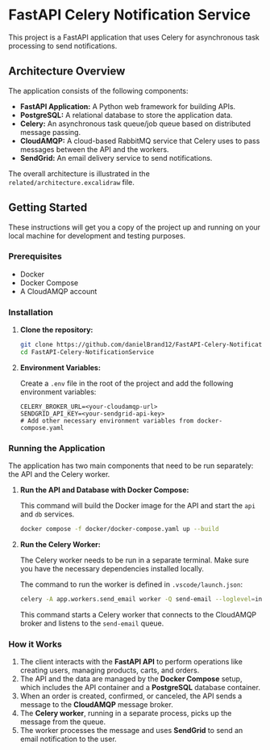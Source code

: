 # FastAPI Celery Notification Service

This project is a FastAPI application that uses Celery for asynchronous task processing to send notifications.

## Architecture Overview

The application consists of the following components:

-   **FastAPI Application:** A Python web framework for building APIs.
-   **PostgreSQL:** A relational database to store the application data.
-   **Celery:** An asynchronous task queue/job queue based on distributed message passing.
-   **CloudAMQP:** A cloud-based RabbitMQ service that Celery uses to pass messages between the API and the workers.
-   **SendGrid:** An email delivery service to send notifications.

The overall architecture is illustrated in the `related/architecture.excalidraw` file.

## Getting Started

These instructions will get you a copy of the project up and running on your local machine for development and testing purposes.

### Prerequisites

-   Docker
-   Docker Compose
-   A CloudAMQP account

### Installation

1.  **Clone the repository:**

    ```bash
    git clone https://github.com/danielBrand12/FastAPI-Celery-NotificationService
    cd FastAPI-Celery-NotificationService
    ```

2.  **Environment Variables:**

    Create a `.env` file in the root of the project and add the following environment variables:

    ```
    CELERY_BROKER_URL=<your-cloudamqp-url>
    SENDGRID_API_KEY=<your-sendgrid-api-key>
    # Add other necessary environment variables from docker-compose.yaml
    ```

### Running the Application

The application has two main components that need to be run separately: the API and the Celery worker.

1.  **Run the API and Database with Docker Compose:**

    This command will build the Docker image for the API and start the `api` and `db` services.

    ```bash
    docker compose -f docker/docker-compose.yaml up --build
    ```

2.  **Run the Celery Worker:**

    The Celery worker needs to be run in a separate terminal. Make sure you have the necessary dependencies installed locally.

    The command to run the worker is defined in `.vscode/launch.json`:

    ```bash
    celery -A app.workers.send_email worker -Q send-email --loglevel=info -c 1 --without-heartbeat --without-gossip --without-mingle
    ```

    This command starts a Celery worker that connects to the CloudAMQP broker and listens to the `send-email` queue.

### How it Works

1.  The client interacts with the **FastAPI API** to perform operations like creating users, managing products, carts, and orders.
2.  The API and the data are managed by the **Docker Compose** setup, which includes the API container and a **PostgreSQL** database container.
3.  When an order is created, confirmed, or canceled, the API sends a message to the **CloudAMQP** message broker.
4.  The **Celery worker**, running in a separate process, picks up the message from the queue.
5.  The worker processes the message and uses **SendGrid** to send an email notification to the user.
